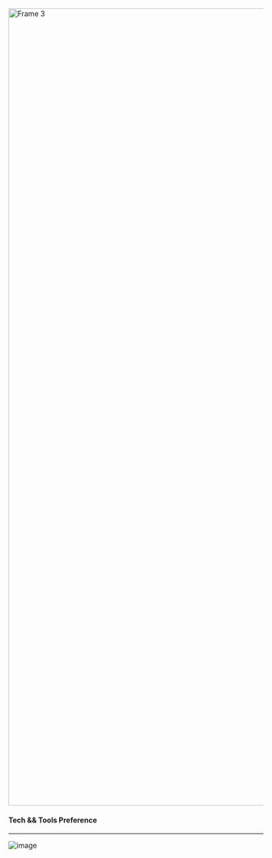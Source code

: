 <img width="1576" alt="Frame 3" src="https://user-images.githubusercontent.com/57232813/213845057-fd52eb28-97fd-4819-9bb1-70ba523d8af7.png">

#### Tech && Tools Preference
---

![image](https://user-images.githubusercontent.com/57232813/213842616-6dc9c89f-ad12-485e-9113-55a92b2d029e.png)
